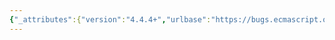 ```yaml
---
{"_attributes":{"version":"4.4.4+","urlbase":"https://bugs.ecmascript.org/","maintainer":"dherman@mozilla.com"},"bug":{"bug_id":2226,"creation_ts":"2013-11-11 16:17:00 -0800","short_desc":"Typo: EzportDeclaration instead of ExportDeclaration","delta_ts":"2014-01-27 10:03:14 -0800","product":"Draft for 6th Edition","component":"editorial issue","version":"Rev 21: November 8, 2013 Draft","rep_platform":"All","op_sys":"All","bug_status":"RESOLVED","resolution":"FIXED","priority":"Normal","bug_severity":"enhancement","everconfirmed":true,"reporter":{"uid":"b.swierczynski","name":"Bartek Swierczynski"},"assigned_to":{"uid":"allen","name":"Allen Wirfs-Brock"},"long_desc":[{"commentid":6659,"comment_count":0,"who":{"uid":"b.swierczynski","name":"Bartek Swierczynski"},"bug_when":"2013-11-11 16:17:44 -0800","thetext":"In section '15.1.0.5 Static Semantics: ImportEntries', the production for 'ModuleItem' says 'EzportDeclaration' instead of 'ExportDeclaration'."},{"commentid":6750,"comment_count":1,"who":{"uid":"allen","name":"Allen Wirfs-Brock"},"bug_when":"2013-11-14 10:57:41 -0800","thetext":"fixed in rev22 editor's draft"},{"commentid":7050,"comment_count":2,"who":{"uid":"allen","name":"Allen Wirfs-Brock"},"bug_when":"2014-01-27 10:03:14 -0800","thetext":"fixed in Rev22 (January 20, 2013) release"}]}}
---
```

